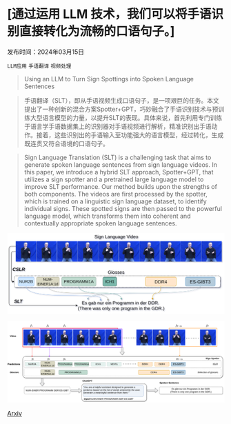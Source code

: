 # [通过运用 LLM 技术，我们可以将手语识别直接转化为流畅的口语句子。]

发布时间：2024年03月15日

`LLM应用` `手语翻译` `视频处理`

> Using an LLM to Turn Sign Spottings into Spoken Language Sentences

> 手语翻译（SLT），即从手语视频生成口语句子，是一项艰巨的任务。本文提出了一种创新的混合方案Spotter+GPT，巧妙融合了手语识别技术与预训练大型语言模型的力量，以提升SLT的表现。具体来说，首先利用专门训练于语言学手语数据集上的识别器对手语视频进行解析，精准识别出手语动作。接着，这些识别出的手语输入至功能强大的语言模型，经过转化，生成既连贯又符合语境的口语句子。

> Sign Language Translation (SLT) is a challenging task that aims to generate spoken language sentences from sign language videos. In this paper, we introduce a hybrid SLT approach, Spotter+GPT, that utilizes a sign spotter and a pretrained large language model to improve SLT performance. Our method builds upon the strengths of both components. The videos are first processed by the spotter, which is trained on a linguistic sign language dataset, to identify individual signs. These spotted signs are then passed to the powerful language model, which transforms them into coherent and contextually appropriate spoken language sentences.

![通过运用 LLM 技术，我们可以将手语识别直接转化为流畅的口语句子。](../../../paper_images/2403.10434/fig1_blur.png)

![通过运用 LLM 技术，我们可以将手语识别直接转化为流畅的口语句子。](../../../paper_images/2403.10434/fig2_blur.png)

[Arxiv](https://arxiv.org/abs/2403.10434)